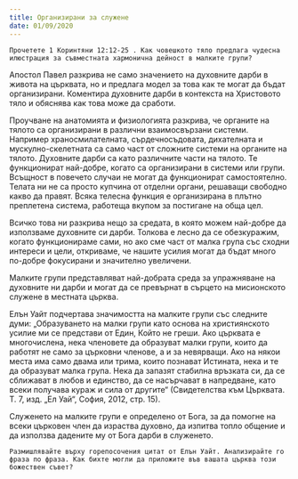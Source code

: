 ```yaml
---
title: Организирани за служене
date: 01/09/2020
---
```


`Прочетете 1 Коринтяни 12:12-25 . Как човешкото тяло предлага чудесна илюстрация за съвместната хармонична дейност в малките групи?`

Апостол Павел разкрива не само значението на духовните дарби в живота на църквата, но и предлага модел за това как те могат да бъдат организирани. Коментира духовните дарби в контекста на Христовото тяло и обяснява как това може да сработи.

Проучване на анатомията и физиологията разкрива, че органите на тялото са организирани в различни взаимосвързани системи. Например храносмилателната, сърдечносъдовата, дихателната и мускулно-скелетната са само част от сложните системи на органите на тялото. Духовните дарби са като различните части на тялото. Те функционират най-добре, когато са организирани в системи или групи. Всъщност в повечето случаи не могат да функционират самостоятелно. Телата ни не са просто купчина от отделни органи, решаващи свободно какво да правят. Всяка телесна функция е организирана в плътно преплетена система, работеща вкупом за постигане на обща цел.

Всичко това ни разкрива нещо за средата, в която можем най-добре да използваме духовните си дарби. Толкова е лесно да се обезкуражим, когато функционираме сами, но ако сме част от малка група със сходни интереси и цели, откриваме, че нашите усилия могат да бъдат много по-добре фокусирани и значително увеличени.

Малките групи представляват най-добрата среда за упражняване на духовните ни дарби и могат да се превърнат в сърцето на мисионското служене в местната църква.

Елън Уайт подчертава значимостта на малките групи със следните думи: „Образуването на малки групи като основа на християнското усилие ми се представи от Един, Който не греши. Ако църквата е многочислена, нека членовете да образуват малки групи, които да работят не само за църковни членове, а и за невярващи. Ако на някои места има само двама или трима, които познават Истината, нека и те да образуват малка група. Нека да запазят стабилна връзката си, да се сближават в любов и единство, да се насърчават в напредване, като всеки получава кураж и сила от другите“ (Свидетелства към Църквата. Т. 7, изд. „Ел Уай“, София, 2012, стр. 15).

Служенето на малките групи е определено от Бога, за да помогне на всеки църковен член да израства духовно, да изпитва топло общение и да използва дадените му от Бога дарби в служенето.

`Размишлявайте върху горепосочения цитат от Елън Уайт. Анализирайте го фраза по фраза. Как бихте могли да приложите във вашата църква този божествен съвет?`